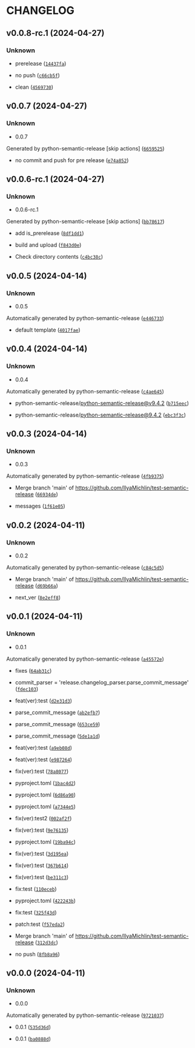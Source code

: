 # CHANGELOG



## v0.0.8-rc.1 (2024-04-27)

### Unknown

* prerelease ([`14437fa`](https://github.com/IlyaMichlin/test-semantic-release/commit/14437fa86890b28290e8de2c8fc4aaf83ca843e6))

* no push ([`c66cb5f`](https://github.com/IlyaMichlin/test-semantic-release/commit/c66cb5fd2a7460af8a634fe91600262b3dc8057b))

* clean ([`4569730`](https://github.com/IlyaMichlin/test-semantic-release/commit/4569730c3e430aac5999e3360bb7a41ceda0df8c))


## v0.0.7 (2024-04-27)

### Unknown

* 0.0.7

Generated by python-semantic-release
[skip actions] ([`6659525`](https://github.com/IlyaMichlin/test-semantic-release/commit/6659525fabd7b66be8bd46a6e82d726e6ddf059c))

* no commit and push for pre release ([`e74a852`](https://github.com/IlyaMichlin/test-semantic-release/commit/e74a852758bfdee9e32c3d6bbaffc8f7e3899575))


## v0.0.6-rc.1 (2024-04-27)

### Unknown

* 0.0.6-rc.1

Generated by python-semantic-release
[skip actions] ([`bb78617`](https://github.com/IlyaMichlin/test-semantic-release/commit/bb786172d6ebbddc37d35c1c608ace5b16f07bf1))

* add is_prerelease ([`8df1dd1`](https://github.com/IlyaMichlin/test-semantic-release/commit/8df1dd1e008ff02978efa49d50f96c279aea067e))

* build and upload ([`f843d0e`](https://github.com/IlyaMichlin/test-semantic-release/commit/f843d0e1438e978f3af3cab2a237176173e1d0a9))

* Check directory contents ([`c4bc38c`](https://github.com/IlyaMichlin/test-semantic-release/commit/c4bc38ca3de38557d09887eee27ac2c6f7be0498))


## v0.0.5 (2024-04-14)

### Unknown

* 0.0.5

Automatically generated by python-semantic-release ([`e446733`](https://github.com/IlyaMichlin/test-semantic-release/commit/e446733e50aa92cc71d92aa691a2f1058ee0b15d))

* default template ([`4017fae`](https://github.com/IlyaMichlin/test-semantic-release/commit/4017fae2f2bd20fcf4ab05ecd181b8b58105747b))


## v0.0.4 (2024-04-14)

### Unknown

* 0.0.4

Automatically generated by python-semantic-release ([`c4ae645`](https://github.com/IlyaMichlin/test-semantic-release/commit/c4ae6450a0c24b8cd3571ac4ea80f10dc3e465ee))

* python-semantic-release/python-semantic-release@v9.4.2 ([`b715eec`](https://github.com/IlyaMichlin/test-semantic-release/commit/b715eec1183ba1937b0e2c0f17b89849ebd7199c))

* python-semantic-release/python-semantic-release@9.4.2 ([`ebc3f3c`](https://github.com/IlyaMichlin/test-semantic-release/commit/ebc3f3c361d34963ea787aecb363ba32d58b1824))


## v0.0.3 (2024-04-14)

### Unknown

* 0.0.3

Automatically generated by python-semantic-release ([`4fb9375`](https://github.com/IlyaMichlin/test-semantic-release/commit/4fb9375b865569f012f05c5655d3cc5e229be97e))

* Merge branch &#39;main&#39; of https://github.com/IlyaMichlin/test-semantic-release ([`66934de`](https://github.com/IlyaMichlin/test-semantic-release/commit/66934ded7f53bb263c5986aa23e41f3e98e6f229))

* messages ([`1f61e05`](https://github.com/IlyaMichlin/test-semantic-release/commit/1f61e0566ac9968ae2331464074399792fabf202))


## v0.0.2 (2024-04-11)

### Unknown

* 0.0.2

Automatically generated by python-semantic-release ([`c84c5d5`](https://github.com/IlyaMichlin/test-semantic-release/commit/c84c5d52226d6d6059418df2a1d5679ea2af7c9c))

* Merge branch &#39;main&#39; of https://github.com/IlyaMichlin/test-semantic-release ([`d69b66a`](https://github.com/IlyaMichlin/test-semantic-release/commit/d69b66a4ac8730e8555581a613de0e4f59dc3173))

* next_ver ([`8e2eff8`](https://github.com/IlyaMichlin/test-semantic-release/commit/8e2eff83762a2db8f99694bcc0c7a93437ffa03c))


## v0.0.1 (2024-04-11)

### Unknown

* 0.0.1

Automatically generated by python-semantic-release ([`a45572e`](https://github.com/IlyaMichlin/test-semantic-release/commit/a45572ebeaaf3368b00165091de32dfa05a189ca))

* fixes ([`64ab31c`](https://github.com/IlyaMichlin/test-semantic-release/commit/64ab31cb24f4fc826c910b7784c0b1d553713050))

* commit_parser = &#39;release.changelog_parser.parse_commit_message&#39; ([`fdec103`](https://github.com/IlyaMichlin/test-semantic-release/commit/fdec103ee2129c818c1c076ff22377d0e410f613))

* feat(ver):test ([`d2e31d3`](https://github.com/IlyaMichlin/test-semantic-release/commit/d2e31d313f7193f795389f53140ed7b38bcc8e9b))

* parse_commit_message ([`ab2efb7`](https://github.com/IlyaMichlin/test-semantic-release/commit/ab2efb74f237864586c89292a033e59a719803d5))

* parse_commit_message ([`653ce59`](https://github.com/IlyaMichlin/test-semantic-release/commit/653ce594ccef6a0cf2e622ba95841febb7e3c57f))

* parse_commit_message ([`5de1a1d`](https://github.com/IlyaMichlin/test-semantic-release/commit/5de1a1d7987fd49f0dc38d2ea85ee75aa0644770))

* feat(ver):test ([`a9eb08d`](https://github.com/IlyaMichlin/test-semantic-release/commit/a9eb08dea71fbc81ad8707a2009c37f86aa196cb))

* feat(ver):test ([`e987264`](https://github.com/IlyaMichlin/test-semantic-release/commit/e9872646a8660d86eb4532e408932dcc46687cfc))

* fix(ver):test ([`78a8077`](https://github.com/IlyaMichlin/test-semantic-release/commit/78a8077b134ef2bae3449ef50837c58ede329fdd))

* pyproject.toml ([`1bac4d2`](https://github.com/IlyaMichlin/test-semantic-release/commit/1bac4d229f188579af05777e475470e0bd8d6dfc))

* pyproject.toml ([`6d86a90`](https://github.com/IlyaMichlin/test-semantic-release/commit/6d86a90648d6757259e0028981cb5d792b64757c))

* pyproject.toml ([`a7344e5`](https://github.com/IlyaMichlin/test-semantic-release/commit/a7344e5e243aa3a05067669cfe6a0e28bde878b2))

* fix(ver):test2 ([`002af2f`](https://github.com/IlyaMichlin/test-semantic-release/commit/002af2f876f321b5a47f8b974bfc8ca63a5ad11d))

* fix(ver):test ([`9e76135`](https://github.com/IlyaMichlin/test-semantic-release/commit/9e76135eab9c49bafd96b7221f4a117a0c16861a))

* pyproject.toml ([`19ba94c`](https://github.com/IlyaMichlin/test-semantic-release/commit/19ba94cee9cdb2f496115455fd24c7959f0a598b))

* fix(ver):test ([`3d195ea`](https://github.com/IlyaMichlin/test-semantic-release/commit/3d195ea11ae4385e57c2bd3c0c86a8408eea4573))

* fix(ver):test ([`367b614`](https://github.com/IlyaMichlin/test-semantic-release/commit/367b6140e0b4bd3216f38ce5b0a52c2f4d630bf6))

* fix(ver):test ([`be311c3`](https://github.com/IlyaMichlin/test-semantic-release/commit/be311c329d7fe73933f567dd962a9d068820b4ef))

* fix:test ([`110eceb`](https://github.com/IlyaMichlin/test-semantic-release/commit/110eceb47b8ec08df0fa04f8395ea372581d6786))

* pyproject.toml ([`422243b`](https://github.com/IlyaMichlin/test-semantic-release/commit/422243bef4c53465b6112744346c7bef04126f4a))

* fix:test ([`325f43d`](https://github.com/IlyaMichlin/test-semantic-release/commit/325f43d9460d33f8e35348d83c425e3ed6e937f5))

* patch:test ([`f57eda2`](https://github.com/IlyaMichlin/test-semantic-release/commit/f57eda2bfbcc26323843e242c3ab2e51afab6923))

* Merge branch &#39;main&#39; of https://github.com/IlyaMichlin/test-semantic-release ([`312d3dc`](https://github.com/IlyaMichlin/test-semantic-release/commit/312d3dc8cde103720fb6363e187039550d0bc387))

* no push ([`8fb8a96`](https://github.com/IlyaMichlin/test-semantic-release/commit/8fb8a96bd4485c0738c044d57e8afec6b6d07b2c))


## v0.0.0 (2024-04-11)

### Unknown

* 0.0.0

Automatically generated by python-semantic-release ([`9721037`](https://github.com/IlyaMichlin/test-semantic-release/commit/9721037028b166688558897e0efc82dfd046c04d))

* 0.0.1 ([`535d36d`](https://github.com/IlyaMichlin/test-semantic-release/commit/535d36d43ec238793c4034de0c637492c886c5ba))

* 0.0.1 ([`ba0888d`](https://github.com/IlyaMichlin/test-semantic-release/commit/ba0888d0c7549884facc1938bbf2d9d835b6018f))
